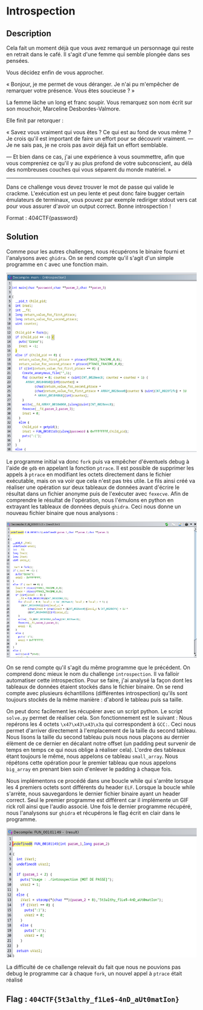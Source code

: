 # Introspection

## Description

Cela fait un moment déjà que vous avez remarqué un personnage qui reste en retrait dans le café. Il s'agit d'une femme qui semble plongée dans ses pensées.

Vous décidez enfin de vous approcher.

« Bonjour, je me permet de vous déranger. Je n'ai pu m'empêcher de remarquer votre présence. Vous êtes soucieuse ? »

La femme lâche un long et franc soupir. Vous remarquez son nom écrit sur son mouchoir, Marceline Desbordes-Valmore.

Elle finit par retorquer :

« Savez vous vraiment qui vous êtes ? Ce qui est au fond de vous même ? Je crois qu'il est important de faire un effort pour se découvrir vraiment.
— Je ne sais pas, je ne crois pas avoir déjà fait un effort semblable.

— Et bien dans ce cas, j'ai une expérience à vous soummettre, afin que vous compreniez ce qu'il y au plus profond de votre subconscient, au délà des nombreuses couches qui vous séparent du monde matériel. »

---

Dans ce challenge vous devez trouver le mot de passe qui valide le crackme. L'exécution est un peu lente et peut donc faire bugger certain émulateurs de terminaux, vous pouvez par exemple rediriger stdout vers cat pour vous assurer d'avoir un output correct. Bonne introspection !

Format : 404CTF{password}

## Solution

Comme pour les autres challenges, nous récupérons le binaire fourni et l'analysons avec `ghidra`. On se rend compte qu'il s'agit d'un simple programme en `C` avec une fonction main.

![ghidra](ghidra.png)

Le programme initial va donc `fork` puis va empêcher d'éventuels debug à l'aide de `gdb` en appelant la fonction `ptrace`. Il est possible de supprimer les appels à `ptrace` en modifiant les octets directement dans le fichier exécutable, mais on va voir que cela n'est pas très utile. Le fils ainsi créé va réaliser une opération sur deux tableaux de données avant d'écrire le résultat dans un fichier anonyme puis de l'exécuter avec `fexecve`. Afin de comprendre le résultat de l'opération, nous l'émulons en python en extrayant les tableaux de données depuis `ghidra`. Ceci nous donne un nouveau fichier binaire que nous analysons :

![ghidra2](ghidra2.png)

On se rend compte qu'il s'agit du même programme que le précédent. On comprend donc mieux le nom du challenge `introspection`. Il va falloir automatiser cette introspection. Pour se faire, j'ai analysé la façon dont les tableaux de données étaient stockés dans le fichier binaire. On se rend compte avec plusieurs échantillons (différentes introspection) qu'ils sont toujours stockés de la même manière : d'abord le tableau puis sa taille. 

On peut donc facilement les récupérer avec un script python. Le script `solve.py` permet de réaliser cela. Son fonctionnement est le suivant : Nous repérons les 4 octets `\x47\x43\x43\x3a` qui correspondent à `GCC:`. Ceci nous permet d'arriver directement à l'emplacement de la taille du second tableau. Nous lisons la taille du second tableau puis nous nous plaçons au dernier élèment de ce dernier en décalant notre offset (un padding peut survenir de temps en temps ce qui nous oblige à réaliser cela). L'ordre des tableaux étant toujours le même, nous appelons ce tableau `small_array`. Nous répétons cette opération pour le premier tableau que nous appelons `big_array` en prenant bien soin d'enlever le padding à chaque fois.

Nous implémentons ce procédé dans une boucle while qui s'arrête lorsque les 4 premiers octets sont différents du header `ELF`. Lorsque la boucle while s'arrète, nous sauvegardons le dernier fichier binaire ayant un header correct. Seul le premier programme est différent car il implémente un GIF rick roll ainsi que l'audio associé. Une fois le dernier programme récupéré, nous l'analysons sur `ghidra` et récupérons le flag écrit en clair dans le programme.

![flag](flag.png)

La difficulté de ce challenge relevait du fait que nous ne pouvions pas debug le programme car à chaque `fork`, un nouvel appel à `ptrace` était réalisé


## Flag : `404CTF{5t3althy_f1Le$-4nD_aUt0matIon}`
